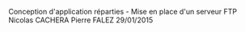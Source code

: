 Conception d'application réparties - Mise en place d'un serveur FTP
Nicolas CACHERA
Pierre FALEZ
29/01/2015